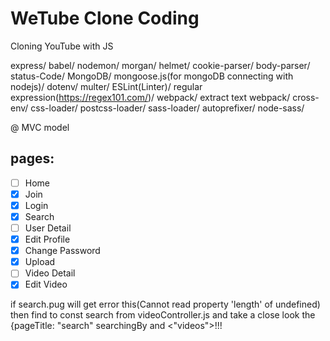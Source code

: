 # WeTube Clone Coding

Cloning YouTube with JS

express/ babel/ nodemon/ morgan/ helmet/ cookie-parser/ body-parser/ status-Code/ MongoDB/ mongoose.js(for mongoDB connecting with nodejs)/ dotenv/ multer/ ESLint(Linter)/ regular expression(https://regex101.com/)/ webpack/ extract text webpack/ cross-env/ css-loader/ postcss-loader/ sass-loader/ autoprefixer/ node-sass/

@ MVC model

## pages:

- [ ] Home
- [x] Join
- [x] Login
- [x] Search
- [ ] User Detail
- [x] Edit Profile
- [x] Change Password
- [x] Upload
- [ ] Video Detail
- [x] Edit Video

if search.pug will get error this(Cannot read property 'length' of undefined) then find to const search from videoController.js and take a close look the {pageTitle: "search" searchingBy and <"videos">!!!
